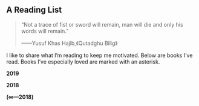 ## A Reading List

> “Not a trace of fist or sword will remain, man will die and only his words will remain.”
>
>  ——Yusuf Khas Hajib,《Qutadghu Bilig》

I like to share what I’m reading to keep me motivated. Below are books I’ve read. Books I’ve especially loved are marked with an asterisk.

**2019**

**2018**

**(∞—2018)**

